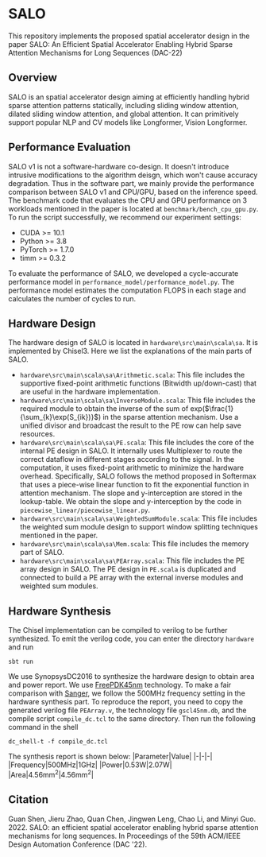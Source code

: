 # SALO
This repository implements the proposed spatial accelerator design in the paper SALO: An Efficient Spatial Accelerator Enabling Hybrid Sparse Attention Mechanisms for Long Sequences (DAC-22)

## Overview
SALO is an spatial accelerator design aiming at efficiently handling hybrid sparse attention patterns statically, including sliding window attention, dilated sliding window attention, and global attention. It can primitively support popular NLP and CV models like Longformer, Vision Longformer.

## Performance Evaluation
SALO v1 is not a software-hardware co-design. It doesn't introduce intrusive modifications to the algorithm deisgn, which won't cause accuracy degradation. Thus in the software part, we mainly provide the performance comparison between SALO v1 and CPU/GPU, based on the inference speed. The benchmark code that evaluates the CPU and GPU performance on 3 workloads mentioned in the paper is located at `benchmark/bench_cpu_gpu.py`. To run the script successfully, we recommend our experiment settings:
+ CUDA >= 10.1
+ Python >= 3.8
+ PyTorch >= 1.7.0
+ timm >= 0.3.2

To evaluate the performance of SALO, we developed a cycle-accurate performance model in `performance_model/performance_model.py`. The performance model estimates the computation FLOPS in each stage and calculates the number of cycles to run.

## Hardware Design
The hardware design of SALO is located in `hardware\src\main\scala\sa`. It is implemented by Chisel3. Here we list the explanations of the main parts of SALO.

+ `hardware\src\main\scala\sa\Arithmetic.scala`: This file includes the supportive fixed-point arithmetic functions (Bitwidth up/down-cast) that are useful in the hardware implementation.
+ `hardware\src\main\scala\sa\InverseModule.scala`: This file includes the required module to obtain the inverse of the sum of exp($\frac{1}{\sum_{k}\exp(S_{ik})}$) in the sparse attention mechanism. Use a unified divisor and broadcast the result to the PE row can help save resources.
+ `hardware\src\main\scala\sa\PE.scala`: This file includes the core of the internal PE design in SALO. It internally uses Multiplexer to route the correct dataflow in different stages according to the signal. In the computation, it uses fixed-point arithmetic to minimize the hardware overhead. Specifically, SALO follows the method proposed in Softermax that uses a piece-wise linear function to fit the exponential function in attention mechanism. The slope and y-interception are stored in the lookup-table. We obtain the slope and y-interception by the code in `piecewise_linear/piecewise_linear.py`.
+ `hardware\src\main\scala\sa\WeightedSumModule.scala`: This file includes the weighted sum module design to support window splitting techniques mentioned in the paper.
+ `hardware\src\main\scala\sa\Mem.scala`: This file includes the memory part of SALO.
+ `hardware\src\main\scala\sa\PEArray.scala`: This file includes the PE array design in SALO. The PE design in `PE.scala` is duplicated and connected to build a PE array with the external inverse modules and weighted sum modules. 

## Hardware Synthesis
The Chisel implementation can be compiled to verilog to be further synthesized. To emit the verilog code, you can enter the directory `hardware` and run
```shell
sbt run
```
We use SynopsysDC2016 to synthesize the hardware design to obtain area and power report. We use [FreePDK45nm](https://vlsiarch.ecen.okstate.edu/flows/FreePDK_SRC/osu_freepdk_1.0/lib/files/) technology. To make a fair comparison with [Sanger](https://dl.acm.org/doi/abs/10.1145/3466752.3480125), we follow the 500MHz frequency setting in the hardware synthesis part. To reproduce the report, you need to copy the generated verilog file `PEArray.v`, the technology file `gscl45nm.db`, and the compile script `compile_dc.tcl` to the same directory. Then run the following command in the shell
```shell 
dc_shell-t -f compile_dc.tcl
```
The synthesis report is shown below:
|Parameter|Value|
|-|-|-|
|Frequency|500MHz|1GHz|
|Power|0.53W|2.07W|
|Area|4.56$\mathrm{mm}^2$|4.56$\mathrm{mm}^2$|

## Citation
Guan Shen, Jieru Zhao, Quan Chen, Jingwen Leng, Chao Li, and Minyi Guo. 2022. SALO: an efficient spatial accelerator enabling hybrid sparse attention mechanisms for long sequences. In Proceedings of the 59th ACM/IEEE Design Automation Conference (DAC '22).
